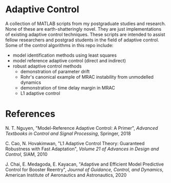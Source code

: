 # Adaptive Control
A collection of MATLAB scripts from my postgraduate studies and research. None of these are earth-shatteringly novel. They are just implementations of existing adaptive control techniques. These scripts are intended to assist fellow researchers and postgrad students in the field of adaptive control. Some of the control algorithms in this repo include:

- model identification methods using least squares
- model reference adaptive control (direct and indirect)
- robust adaptive control methods
    - demonstration of parameter drift
    - Rohr's canonical example of MRAC instability from unmodelled dynamics
    - demonstration of time delay margin in MRAC
    - L1 adaptive control

# References

N. T. Nguyen, "Model-Reference Adaptive Control: A Primer", *Advanced Textbooks in Control and Signal Processing*, Springer, 2018  

C. Cao, N. Hovakimwan, "L1 Adaptive Control Theory: Guaranteed Robustness with Fast Adaptation", *Volume 21 of Advances in Design and Control*, SIAM, 2010  

J. Chai, E. Medagoda, E. Kayacan, "Adaptive and Efficient Model Predictive Control for Booster Reentry", *Journal of Guidance, Control, and Dynamics*, American Institute of Aeronautics and Astronautics, 2020  